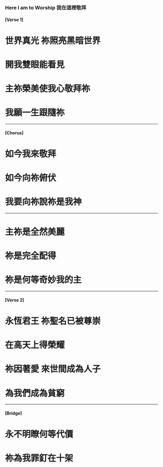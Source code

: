 ### Here I am to Worship 我在這裡敬拜
#### [Verse 1]
# 世界真光   祢照亮黑暗世界
# 開我雙眼能看見
# 主祢榮美使我心敬拜祢    
# 我願一生跟隨祢
---

#### [Chorus]
# 如今我來敬拜      
# 如今向祢俯伏
# 我要向祢說祢是我神

---

# 主祢是全然美麗   
# 祢是完全配得
# 祢是何等奇妙我的主

---

#### [Verse 2]
# 永恆君王   祢聖名已被尊崇
# 在高天上得榮耀
# 祢因著愛   來世間成為人子  
# 為我們成為貧窮

---

#### [Bridge]
# 永不明瞭何等代價   
# 祢為我罪釘在十架